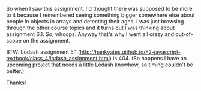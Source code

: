 So when I saw this assignment, I'd thought there was supposed to be more to it because I remembered seeing something bigger somewhere else about people in objects in arrays and detecting their ages. I was just browsing through the other course topics and it turns out I was thinking about assignment 6.1. So, whoops. Anyway that's why I went all crazy and out-of-scope on the assignment.

BTW: Lodash assignment 5.1 (http://hankyates.github.io/F2-javascript-textbook/class_4/lodash_assignment.html) is 404. (So happens I have an upcoming project that needs a little Lodash knowhow, so timing couldn't be better.)

Thanks!